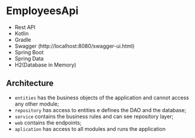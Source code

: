 # EmployeesApi

 - Rest API
 - Kotlin
 - Gradle
 - Swagger (http://localhost:8080/swagger-ui.html)
 - Spring Boot
 - Spring Data
 - H2(Database in Memory)

## Architecture

- `entities` has the business objects of the application and cannot access any other module;
- `repository` has access to entities e defines the DAO and the database;
- `service` contains the business rules and can see repository layer;
- `web` contains the endpoints;
- `aplication` has access to all modules and runs the application